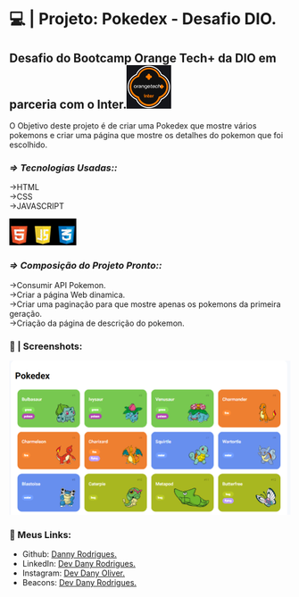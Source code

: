 # 💻 | Projeto: Pokedex - Desafio DIO.

## Desafio do Bootcamp Orange Tech+ da DIO em parceria com o Inter.![logo_orange_tech](https://github.com/DannyRodrygues/pokedex/blob/main/POKEDEX/imga/logo_orange_tech%20(1).png?raw=true)

O Objetivo deste projeto é de criar uma Pokedex que mostre vários pokemons e criar uma página que mostre os detalhes do pokemon que foi escolhido.<br>

### *=> Tecnologias Usadas::*

  ->HTML<br>
  ->CSS<br>
  ->JAVASCRIPT<br>


![pinpngs](https://github.com/DannyRodrygues/pokedex/blob/main/POKEDEX/imga/pinpngs.png?raw=true)

### *=> Composição do Projeto Pronto::*

   ->Consumir API Pokemon.<br>
   ->Criar a página Web dinamica.<br>
   ->Criar uma paginação para que mostre apenas os pokemons da primeira geração.<br>
   ->Criação da página de descrição do pokemon.<br>

 ### 📱 | Screenshots:<br>  
 
 ![divulgacao](https://github.com/DannyRodrygues/pokedex/blob/main/POKEDEX/imga/divulgacao.png?raw=true)
 
 ### 🔗 Meus Links:

- Github: [Danny Rodrigues.](https://github.com/DannyRodrygues)
- LinkedIn: [Dev Dany Rodrigues.](https://www.linkedin.com/in/devdanyrodrigues/)
- Instagram: [Dev Dany Oliver.](https://www.instagram.com/https://www.instagram.com/dev_danyoliver//)
- Beacons: [Dev Dany Rodrigues.](beacons.ai/devdanyrodrigues)



